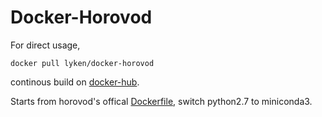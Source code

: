 # Docker-Horovod

For direct usage, 

```
docker pull lyken/docker-horovod
```

continous build on [docker-hub](https://hub.docker.com/r/lyken/docker-horovod).

Starts from horovod's offical [Dockerfile](https://github.com/horovod/horovod/blob/master/Dockerfile), switch python2.7 to miniconda3.
